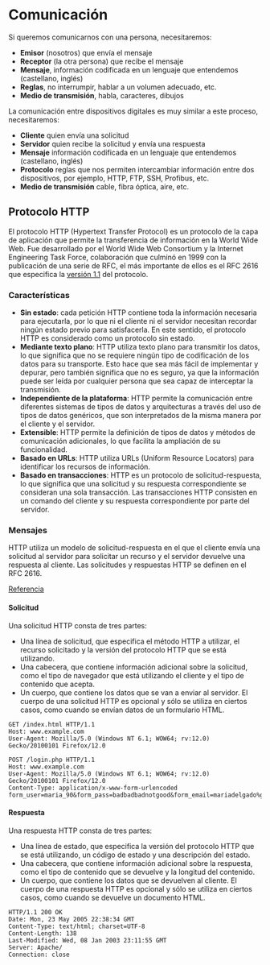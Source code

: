 # Comunicación
Si queremos comunicarnos con una persona, necesitaremos:
- **Emisor** (nosotros) que envía el mensaje
- **Receptor** (la otra persona) que recibe el mensaje
- **Mensaje**, información codificada en un lenguaje que entendemos (castellano, inglés) 
- **Reglas**, no interrumpir, hablar a un volumen adecuado, etc.
- **Medio de transmisión**, habla, caracteres, dibujos

La comunicación entre dispositivos digitales es muy similar a este proceso, necesitaremos:
- **Cliente** quien envía una solicitud
- **Servidor** quien recibe la solicitud y envía una respuesta
- **Mensaje** información codificada en un lenguaje que entendemos (castellano, inglés)
- **Protocolo** reglas que nos permiten intercambiar información entre dos dispositivos, por ejemplo, HTTP, FTP, SSH, Profibus, etc.
- **Medio de transmisión** cable, fibra óptica, aire, etc.


## Protocolo HTTP
El protocolo HTTP (Hypertext Transfer Protocol) es un protocolo de la capa de aplicación que permite la transferencia de información en la World Wide Web. Fue desarrollado por el World Wide Web Consortium y la Internet Engineering Task Force, colaboración que culminó en 1999 con la publicación de una serie de RFC, el más importante de ellos es el RFC 2616 que especifica la [versión 1.1](https://tools.ietf.org/html/rfc2616) del protocolo.

### Características
- **Sin estado**: cada petición HTTP contiene toda la información necesaria para ejecutarla, por lo que ni el cliente ni el servidor necesitan recordar ningún estado previo para satisfacerla. En este sentido, el protocolo HTTP es considerado como un protocolo sin estado.
- **Mediante texto plano**: HTTP utiliza texto plano para transmitir los datos, lo que significa que no se requiere ningún tipo de codificación de los datos para su transporte. Esto hace que sea más fácil de implementar y depurar, pero también significa que no es seguro, ya que la información puede ser leída por cualquier persona que sea capaz de interceptar la transmisión.
- **Independiente de la plataforma**: HTTP permite la comunicación entre diferentes sistemas de tipos de datos y arquitecturas a través del uso de tipos de datos genéricos, que son interpretados de la misma manera por el cliente y el servidor.
- **Extensible**: HTTP permite la definición de tipos de datos y métodos de comunicación adicionales, lo que facilita la ampliación de su funcionalidad.
- **Basado en URLs**: HTTP utiliza URLs (Uniform Resource Locators) para identificar los recursos de información.
- **Basado en transacciones**: HTTP es un protocolo de solicitud-respuesta, lo que significa que una solicitud y su respuesta correspondiente se consideran una sola transacción. Las transacciones HTTP consisten en un comando del cliente y su respuesta correspondiente por parte del servidor.

### Mensajes
HTTP utiliza un modelo de solicitud-respuesta en el que el cliente envía una solicitud al servidor para solicitar un recurso y el servidor devuelve una respuesta al cliente. Las solicitudes y respuestas HTTP se definen en el RFC 2616.

[Referencia](https://datatracker.ietf.org/doc/html/rfc2616#section-4)

#### Solicitud
Una solicitud HTTP consta de tres partes:
- Una línea de solicitud, que especifica el método HTTP a utilizar, el recurso solicitado y la versión del protocolo HTTP que se está utilizando.
- Una cabecera, que contiene información adicional sobre la solicitud, como el tipo de navegador que está utilizando el cliente y el tipo de contenido que acepta.
- Un cuerpo, que contiene los datos que se van a enviar al servidor. El cuerpo de una solicitud HTTP es opcional y sólo se utiliza en ciertos casos, como cuando se envían datos de un formulario HTML.

```http
GET /index.html HTTP/1.1
Host: www.example.com
User-Agent: Mozilla/5.0 (Windows NT 6.1; WOW64; rv:12.0) Gecko/20100101 Firefox/12.0
```

```http
POST /login.php HTTP/1.1
Host: www.example.com
User-Agent: Mozilla/5.0 (Windows NT 6.1; WOW64; rv:12.0) Gecko/20100101 Firefox/12.0
Content-Type: application/x-www-form-urlencoded
form_user=maria_90&form_pass=badbadbadnotgood&form_email=mariadelgado%gmail.com
```

#### Respuesta
Una respuesta HTTP consta de tres partes:
- Una línea de estado, que especifica la versión del protocolo HTTP que se está utilizando, un código de estado y una descripción del estado.
- Una cabecera, que contiene información adicional sobre la respuesta, como el tipo de contenido que se devuelve y la longitud del contenido.
- Un cuerpo, que contiene los datos que se devuelven al cliente. El cuerpo de una respuesta HTTP es opcional y sólo se utiliza en ciertos casos, como cuando se devuelve un documento HTML.

```http
HTTP/1.1 200 OK
Date: Mon, 23 May 2005 22:38:34 GMT
Content-Type: text/html; charset=UTF-8
Content-Length: 138
Last-Modified: Wed, 08 Jan 2003 23:11:55 GMT
Server: Apache/
Connection: close
```
